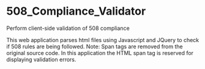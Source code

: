 # 508_Compliance_Validator
Perform client-side validation of 508 compliance

This web application parses html files using Javascript and JQuery to check if 508 rules are being followed.
Note: Span tags are removed from the original source code. In this application the HTML span tag is reserved for displaying validation errors.
